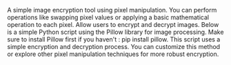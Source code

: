 A simple image encryption tool using pixel manipulation. You can perform operations like swapping pixel values or applying a basic mathematical operation to each pixel. Allow users to encrypt and decrypt images. Below is a simple Python script using the Pillow library for image processing. Make sure to install Pillow first if you haven't : pip install pillow. This script uses a simple encryption and decryption process. You can customize this method or explore other pixel manipulation techniques for more robust encryption.
